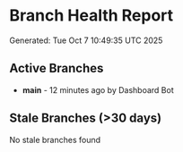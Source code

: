 # Branch Health Report
Generated: Tue Oct  7 10:49:35 UTC 2025

## Active Branches
- **main** - 12 minutes ago by Dashboard Bot

## Stale Branches (>30 days)
No stale branches found
